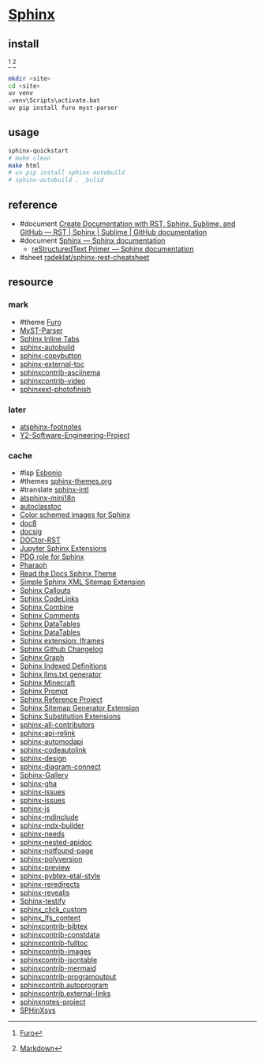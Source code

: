 # [Sphinx](https://www.sphinx-doc.org/en/master/)

## install

[^1] [^2]

```sh
mkdir <site>
cd <site>
uv venv
.venv\Scripts\activate.bat
uv pip install furo myst-parser
```

## usage

```sh
sphinx-quickstart
# make clean
make html
# uv pip install sphinx-autobuild
# sphinx-autobuild . _bulid
```

## reference

- #document [Create Documentation with RST, Sphinx, Sublime, and GitHub — RST | Sphinx | Sublime | GitHub documentation](https://sublime-and-sphinx-guide.readthedocs.io/en/latest/index.html)
- #document [Sphinx — Sphinx documentation](https://www.sphinx-doc.org/en/master/index.html#)
	- [reStructuredText Primer — Sphinx documentation](https://www.sphinx-doc.org/en/master/usage/restructuredtext/basics.html)
- #sheet [radeklat/sphinx-rest-cheatsheet](https://github.com/radeklat/sphinx-rest-cheatsheet)

## resource

### mark

- #theme [Furo](https://github.com/pradyunsg/furo)
- [MyST-Parser](https://github.com/executablebooks/MyST-Parser)
- [Sphinx Inline Tabs](https://github.com/pradyunsg/sphinx-inline-tabs)
- [sphinx-autobuild](https://github.com/sphinx-doc/sphinx-autobuild)
- [sphinx-copybutton](https://github.com/executablebooks/sphinx-copybutton)
- [sphinx-external-toc](https://github.com/executablebooks/sphinx-external-toc)
- [sphinxcontrib-asciinema](https://github.com/divi255/sphinxcontrib.asciinema)
- [sphinxcontrib-video](https://github.com/sphinx-contrib/video)
- [sphinxext-photofinish](https://github.com/wpilibsuite/sphinxext-photofinish)

### later

- [atsphinx-footnotes](https://github.com/atsphinx/footnotes)
- [Y2-Software-Engineering-Project](https://github.com/dundd2/Y2-Software-Engineering-Project)

### cache

- #lsp [Esbonio](https://github.com/swyddfa/esbonio)
- #themes [sphinx-themes.org](https://github.com/sphinx-themes/sphinx-themes.org)
- #translate [sphinx-intl](https://github.com/sphinx-doc/sphinx-intl)
- [atsphinx-mini18n](https://github.com/atsphinx/mini18n)
- [autoclasstoc](https://autoclasstoc.readthedocs.io/en/latest/)
- [Color schemed images for Sphinx](https://github.com/danirus/sphinx-colorschemed-images)
- [doc8](https://github.com/PyCQA/doc8)
- [docsig](https://github.com/jshwi/docsig)
- [DOCtor-RST](https://github.com/OskarStark/doctor-rst)
- [Jupyter Sphinx Extensions](https://github.com/jupyter/jupyter-sphinx)
- [PDG role for Sphinx](https://github.com/ComPWA/sphinx-hep-pdgref)
- [Pharaoh](https://github.com/Infineon/pharaoh-dev)
- [Read the Docs Sphinx Theme](https://github.com/readthedocs/sphinx_rtd_theme)
- [Simple Sphinx XML Sitemap Extension](https://github.com/mdrideout/simple-sphinx-xml-sitemap)
- [Sphinx Callouts](https://github.com/jdillard/sphinx-callouts)
- [Sphinx CodeLinks](https://github.com/useblocks/sphinx-codelinks)
- [Sphinx Combine](https://github.com/adamtheturtle/sphinx-combine)
- [Sphinx Comments](https://github.com/executablebooks/sphinx-comments)
- [Sphinx DataTables](https://github.com/sharm294/sphinx-datatables)
- [Sphinx DataTables](https://sharm294.github.io/sphinx-datatables/)
- [Sphinx extension: Iframes](https://github.com/TeachBooks/sphinx-iframes)
- [Sphinx Github Changelog](https://github.com/ewjoachim/sphinx-github-changelog)
- [Sphinx Graph](https://github.com/danieleades/sphinx-graph)
- [Sphinx Indexed Definitions](https://github.com/TeachBooks/Sphinx-Indexed-Definitions)
- [Sphinx llms.txt generator](https://github.com/jdillard/sphinx-llms-txt)
- [Sphinx Minecraft](https://github.com/Gunivers/Sphinx-Minecraft)
- [Sphinx Prompt](https://github.com/sbrunner/sphinx-prompt)
- [Sphinx Reference Project](https://github.com/documatt/restructuredtext-reference)
- [Sphinx Sitemap Generator Extension](https://github.com/jdillard/sphinx-sitemap)
- [Sphinx Substitution Extensions](https://github.com/adamtheturtle/sphinx-substitution-extensions)
- [sphinx-all-contributors](https://github.com/tkoyama010/sphinx-all-contributors)
- [sphinx-api-relink](https://github.com/ComPWA/sphinx-api-relink)
- [sphinx-automodapi](https://github.com/astropy/sphinx-automodapi)
- [sphinx-codeautolink](https://github.com/felix-hilden/sphinx-codeautolink)
- [sphinx-design](https://github.com/executablebooks/sphinx-design)
- [sphinx-diagram-connect](https://github.com/mi-parkes/sphinx-diagram-connect)
- [Sphinx-Gallery](https://github.com/sphinx-gallery/sphinx-gallery)
- [sphinx-gha](https://github.com/drewcassidy/sphinx-gha)
- [sphinx-issues](https://github.com/deepin-community/python-sphinx-issues)
- [sphinx-issues](https://github.com/sloria/sphinx-issues)
- [sphinx-js](https://github.com/pyodide/sphinx-js)
- [sphinx-mdinclude](https://github.com/omnilib/sphinx-mdinclude)
- [sphinx-mdx-builder](https://github.com/PedramNavid/sphinx-mdx-builder)
- [sphinx-needs](https://github.com/useblocks/sphinx-needs)
- [sphinx-nested-apidoc](https://github.com/arunanshub/sphinx-nested-apidoc)
- [sphinx-notfound-page](https://github.com/readthedocs/sphinx-notfound-page)
- [sphinx-polyversion](https://github.com/real-yfprojects/sphinx-polyversion)
- [sphinx-preview](https://github.com/useblocks/sphinx-preview)
- [sphinx-pybtex-etal-style](https://github.com/ComPWA/sphinx-pybtex-etal-style)
- [sphinx-reredirects](https://github.com/documatt/sphinx-reredirects)
- [sphinx-revealjs](https://github.com/attakei/sphinx-revealjs)
- [Sphinx-testify](https://github.com/BasicWolf/sphinx-testify)
- [sphinx_click_custom](https://github.com/RhetTbull/sphinx_click_custom)
- [sphinx_lfs_content](https://github.com/ssciwr/sphinx_lfs_content)
- [sphinxcontrib-bibtex](https://github.com/mcmtroffaes/sphinxcontrib-bibtex)
- [sphinxcontrib-constdata](https://documatt.gitlab.io/sphinxcontrib-constdata/table.html)
- [sphinxcontrib-fulltoc](https://github.com/sphinx-contrib/fulltoc)
- [sphinxcontrib-images](https://github.com/sphinx-contrib/images)
- [sphinxcontrib-jsontable](https://github.com/sasakama-code/sphinxcontrib-jsontable)
- [sphinxcontrib-mermaid](https://github.com/mgaitan/sphinxcontrib-mermaid)
- [sphinxcontrib-programoutput](https://github.com/OpenNTI/sphinxcontrib-programoutput)
- [sphinxcontrib.autoprogram](https://pythonhosted.org/sphinxcontrib-autoprogram/)
- [sphinxcontrib.external-links](https://github.com/finleyfamily/sphinxcontrib.external-links)
- [sphinxnotes-project](https://github.com/sphinx-notes/project)
- [SPHinXsys](https://github.com/Xiangyu-Hu/SPHinXsys)

[^1]: [Furo](https://github.com/pradyunsg/furo)
[^2]: [Markdown](https://www.sphinx-doc.org/en/master/usage/markdown.html)
